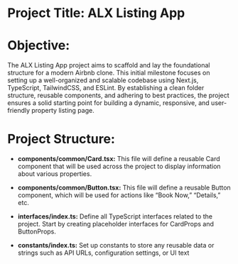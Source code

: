 # Project Title: ALX Listing App

# Objective:

The ALX Listing App project aims to scaffold and lay the foundational structure for a modern Airbnb clone. This initial milestone focuses on setting up a well-organized and scalable codebase using Next.js, TypeScript, TailwindCSS, and ESLint. By establishing a clean folder structure, reusable components, and adhering to best practices, the project ensures a solid starting point for building a dynamic, responsive, and user-friendly property listing page.

# Project Structure:

- **components/common/Card.tsx:** This file will define a reusable Card component that will be used across the project to display information about various properties.

- **components/common/Button.tsx:** This file will define a reusable Button component, which will be used for actions like “Book Now,” “Details,” etc.

- **interfaces/index.ts:** Define all TypeScript interfaces related to the project. Start by creating placeholder interfaces for CardProps and ButtonProps.

- **constants/index.ts:** Set up constants to store any reusable data or strings such as API URLs, configuration settings, or UI text
